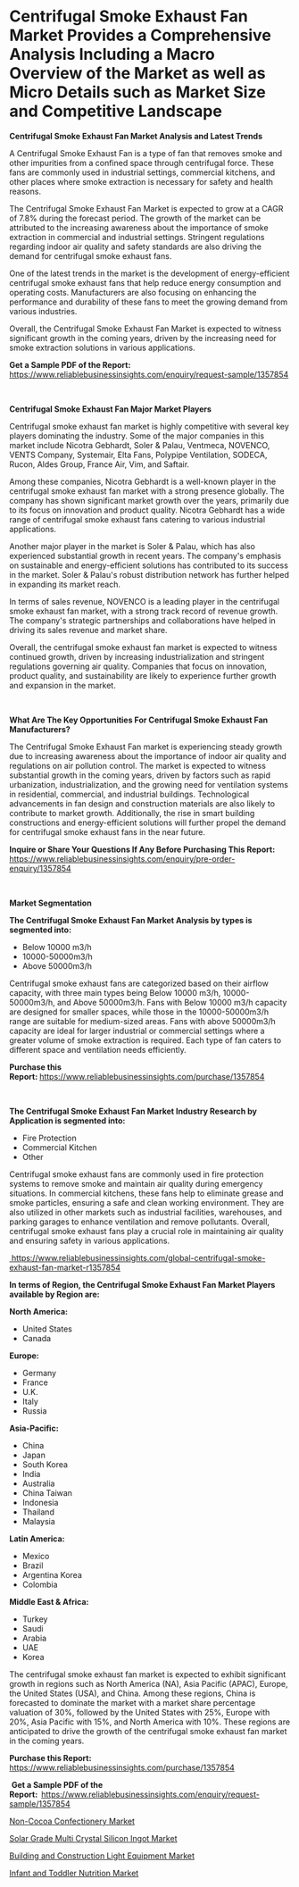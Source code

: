 <p><h1>Centrifugal Smoke Exhaust Fan Market Provides a Comprehensive Analysis Including a Macro Overview of the Market as well as Micro Details such as Market Size and Competitive Landscape</h1></p><p><strong>Centrifugal Smoke Exhaust Fan Market Analysis and Latest Trends</strong></p>
<p><p>A Centrifugal Smoke Exhaust Fan is a type of fan that removes smoke and other impurities from a confined space through centrifugal force. These fans are commonly used in industrial settings, commercial kitchens, and other places where smoke extraction is necessary for safety and health reasons.</p><p>The Centrifugal Smoke Exhaust Fan Market is expected to grow at a CAGR of 7.8% during the forecast period. The growth of the market can be attributed to the increasing awareness about the importance of smoke extraction in commercial and industrial settings. Stringent regulations regarding indoor air quality and safety standards are also driving the demand for centrifugal smoke exhaust fans.</p><p>One of the latest trends in the market is the development of energy-efficient centrifugal smoke exhaust fans that help reduce energy consumption and operating costs. Manufacturers are also focusing on enhancing the performance and durability of these fans to meet the growing demand from various industries.</p><p>Overall, the Centrifugal Smoke Exhaust Fan Market is expected to witness significant growth in the coming years, driven by the increasing need for smoke extraction solutions in various applications.</p></p>
<p><strong>Get a Sample PDF of the Report:&nbsp;</strong> <a href="https://www.reliablebusinessinsights.com/enquiry/request-sample/1357854">https://www.reliablebusinessinsights.com/enquiry/request-sample/1357854</a></p>
<p>&nbsp;</p>
<p><strong>Centrifugal Smoke Exhaust Fan Major Market Players</strong></p>
<p><p>Centrifugal smoke exhaust fan market is highly competitive with several key players dominating the industry. Some of the major companies in this market include Nicotra Gebhardt, Soler & Palau, Ventmeca, NOVENCO, VENTS Company, Systemair, Elta Fans, Polypipe Ventilation, SODECA, Rucon, Aldes Group, France Air, Vim, and Saftair.</p><p>Among these companies, Nicotra Gebhardt is a well-known player in the centrifugal smoke exhaust fan market with a strong presence globally. The company has shown significant market growth over the years, primarily due to its focus on innovation and product quality. Nicotra Gebhardt has a wide range of centrifugal smoke exhaust fans catering to various industrial applications.</p><p>Another major player in the market is Soler & Palau, which has also experienced substantial growth in recent years. The company's emphasis on sustainable and energy-efficient solutions has contributed to its success in the market. Soler & Palau's robust distribution network has further helped in expanding its market reach.</p><p>In terms of sales revenue, NOVENCO is a leading player in the centrifugal smoke exhaust fan market, with a strong track record of revenue growth. The company's strategic partnerships and collaborations have helped in driving its sales revenue and market share.</p><p>Overall, the centrifugal smoke exhaust fan market is expected to witness continued growth, driven by increasing industrialization and stringent regulations governing air quality. Companies that focus on innovation, product quality, and sustainability are likely to experience further growth and expansion in the market.</p></p>
<p>&nbsp;</p>
<p><strong>What Are The Key Opportunities For Centrifugal Smoke Exhaust Fan Manufacturers?</strong></p>
<p><p>The Centrifugal Smoke Exhaust Fan market is experiencing steady growth due to increasing awareness about the importance of indoor air quality and regulations on air pollution control. The market is expected to witness substantial growth in the coming years, driven by factors such as rapid urbanization, industrialization, and the growing need for ventilation systems in residential, commercial, and industrial buildings. Technological advancements in fan design and construction materials are also likely to contribute to market growth. Additionally, the rise in smart building constructions and energy-efficient solutions will further propel the demand for centrifugal smoke exhaust fans in the near future.</p></p>
<p><strong>Inquire or Share Your Questions If Any Before Purchasing This Report:</strong> <a href="https://www.reliablebusinessinsights.com/enquiry/pre-order-enquiry/1357854">https://www.reliablebusinessinsights.com/enquiry/pre-order-enquiry/1357854</a></p>
<p>&nbsp;</p>
<p><strong>Market Segmentation</strong></p>
<p><strong>The Centrifugal Smoke Exhaust Fan Market Analysis by types is segmented into:</strong></p>
<p><ul><li>Below 10000 m3/h</li><li>10000-50000m3/h</li><li>Above 50000m3/h</li></ul></p>
<p><p>Centrifugal smoke exhaust fans are categorized based on their airflow capacity, with three main types being Below 10000 m3/h, 10000-50000m3/h, and Above 50000m3/h. Fans with Below 10000 m3/h capacity are designed for smaller spaces, while those in the 10000-50000m3/h range are suitable for medium-sized areas. Fans with above 50000m3/h capacity are ideal for larger industrial or commercial settings where a greater volume of smoke extraction is required. Each type of fan caters to different space and ventilation needs efficiently.</p></p>
<p><strong>Purchase this Report:&nbsp;</strong><a href="https://www.reliablebusinessinsights.com/purchase/1357854">https://www.reliablebusinessinsights.com/purchase/1357854</a></p>
<p>&nbsp;</p>
<p><strong>The Centrifugal Smoke Exhaust Fan Market Industry Research by Application is segmented into:</strong></p>
<p><ul><li>Fire Protection</li><li>Commercial Kitchen</li><li>Other</li></ul></p>
<p><p>Centrifugal smoke exhaust fans are commonly used in fire protection systems to remove smoke and maintain air quality during emergency situations. In commercial kitchens, these fans help to eliminate grease and smoke particles, ensuring a safe and clean working environment. They are also utilized in other markets such as industrial facilities, warehouses, and parking garages to enhance ventilation and remove pollutants. Overall, centrifugal smoke exhaust fans play a crucial role in maintaining air quality and ensuring safety in various applications.</p></p>
<p><a href="https://www.reliablebusinessinsights.com/global-centrifugal-smoke-exhaust-fan-market-r1357854">&nbsp;https://www.reliablebusinessinsights.com/global-centrifugal-smoke-exhaust-fan-market-r1357854</a></p>
<p><strong>In terms of Region, the Centrifugal Smoke Exhaust Fan Market Players available by Region are:</strong></p>
<p>
    <p> <strong> North America: </strong>
        <ul>
            <li>United States</li>
            <li>Canada</li>
        </ul>
        </p> 
    <p> <strong> Europe: </strong>
        <ul>
            <li>Germany</li>
            <li>France</li>
            <li>U.K.</li>
            <li>Italy</li>
            <li>Russia</li>
        </ul>
        </p> 
    <p> <strong> Asia-Pacific: </strong>
        <ul>
            <li>China</li>
            <li>Japan</li>
            <li>South Korea</li>
            <li>India</li>
            <li>Australia</li>
            <li>China Taiwan</li>
            <li>Indonesia</li>
            <li>Thailand</li>
            <li>Malaysia</li>
        </ul>
        </p> 
    <p> <strong> Latin America: </strong>
        <ul>
            <li>Mexico</li>
            <li>Brazil</li>
            <li>Argentina Korea</li>
            <li>Colombia</li>
        </ul>
        </p> 
    <p> <strong> Middle East & Africa: </strong>
        <ul>
            <li>Turkey</li>
            <li>Saudi</li>
            <li>Arabia</li>
            <li>UAE</li>
            <li>Korea</li>
        </ul>
    </p>
    </p>
<p><p>The centrifugal smoke exhaust fan market is expected to exhibit significant growth in regions such as North America (NA), Asia Pacific (APAC), Europe, the United States (USA), and China. Among these regions, China is forecasted to dominate the market with a market share percentage valuation of 30%, followed by the United States with 25%, Europe with 20%, Asia Pacific with 15%, and North America with 10%. These regions are anticipated to drive the growth of the centrifugal smoke exhaust fan market in the coming years.</p></p>
<p><strong>Purchase this Report: </strong><a href="https://www.reliablebusinessinsights.com/purchase/1357854">https://www.reliablebusinessinsights.com/purchase/1357854</a></p>
<p>&nbsp;<strong>Get a Sample PDF of the Report:&nbsp;&nbsp;</strong><a href="https://www.reliablebusinessinsights.com/enquiry/request-sample/1357854">https://www.reliablebusinessinsights.com/enquiry/request-sample/1357854</a></p>
<p><strong></strong></p>
<p><p><a href="https://github.com/indrystar/Market-Research-Report-List-4/blob/main/non-cocoa-confectionery-market.md">Non-Cocoa Confectionery Market</a></p><p><a href="https://medium.com/@joanne.harris67856/an-in-depth-analysis-of-the-global-solar-grade-multi-crystal-silicon-ingot-market-scope-and-its-e70701c509a0">Solar Grade Multi Crystal Silicon Ingot Market</a></p><p><a href="https://medium.com/@ruth.gibson8095/comprehensive-analysis-of-the-global-building-and-construction-light-equipment-market-growth-fa4e6b5e20e8">Building and Construction Light Equipment Market</a></p><p><a href="https://github.com/AKSHATREPORTPRIME/Market-Research-Report-List-5/blob/main/infant-and-toddler-nutrition-market.md">Infant and Toddler Nutrition Market</a></p></p>
